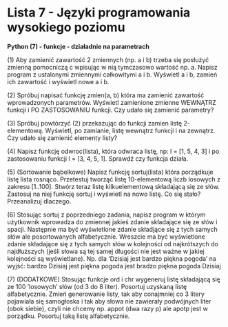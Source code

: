 # Lista 7 - Języki programowania wysokiego poziomu

**Python (7) - funkcje - działadnie na parametrach**

(1) Aby zamienić zawartość 2 zmiennych (np. a i b) trzeba się posłużyć
zmienną pomocniczą c wpisując w nią tymczasowo wartość np. a. Napisz
program z ustalonymi zmiennymi całkowitymi a i b. Wyświetl a i b, zamień
ich zawartość i wyświetl nowe a i b.

(2) Spróbuj napisać funkcję zmien(a, b) która ma zamienić zawartość wprowadzonych parametrów. Wyświetl zamienione zmienne WEWNĄTRZ funkcji i PO ZASTOSOWANIU funkcji. Czy udało się zamienić parametry?

(3) Spróbuj powtórzyć (2) przekazując do funkcji zamien listę 2-elementową.
Wyświetl, po zamianie, listę wewnątrz funkcji i na zewnątrz. Czy udało się
zamienić elementy listy?

(4) Napisz funkcję odwroc(lista), która odwraca listę, np:
l = [1, 5, 4, 3] i po zastosowaniu funkcji l = [3, 4, 5, 1]. Sprawdź czy funkcja
działa.

(5) (Sortowanie bąbelkowe) Napisz funkcję sortuj(lista) która porządkuje listę lista rosnąco. Przetestuj tworząć listę 10-elementową liczb losowych
z zakresu [1..100].
Stwórz teraz listę kilkuelementową składającą się ze słów. Zastosuj na niej
funkcję sortuj i wyświetl na nowo listę. Co się stało? Przeanalizuj dlaczego.

(6) Stosując sortuj z poprzedniego zadania, napisz program w którym użytkownik wprowadza do zmiennej jakieś zdanie składające się ze słów i spacji.
Następnie ma być wyświetlone zdanie składjące się z tych samych słów ale
posortowanych alfabetycznie. Wreszcie ma być wyświetlone zdanie składające się z tych samych słów w kolejności od najkrótszych do najdłuższych
(jeśli słowa są tej samej długości nie jest ważne w jakiej kolejności są wyświetlane).
Np. dla ’Dzisiaj jest bardzo piękna pogoda’ na wyjść: bardzo Dzisiaj jest
piękna pogoda
jest bradzo piękna pogoda Dzisiaj

(7) (DODATKOWE) Stosując funkcje ord i chr wygeneruj listę składającą
się ze 100 ’losowych’ słów (od 3 do 8 liter). Posortuj uzyskaną listę alfabetycznie.
Zmień generowanie listy, tak aby conajmniej co 3 litery pojawiała się samogłoska i tak aby słowa nie zawierały podwójnych liter (obok siebie), czyli
nie chcemy np. appot (dwa razy p) ale apotp jest w porządku. Posortuj taką
listę alfabetycznie.
